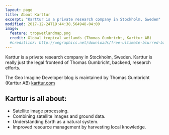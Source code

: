 ```yaml
---
layout: page
title: About Karttur
excerpt: "Karttur is a private research company in Stockholm, Sweden"
modified: 2017-12-24T19:44:38.564948-04:00
image:
  feature: tropwetlandmap.png
  credit: Global tropical wetlands (Thomas Gumbricht, Karttur AB)
  #creditlink: http://wegraphics.net/downloads/free-ultimate-blurred-background-pack/
---
```



Karttur is a private research company in Stockholm, Sweden. Karttur is really just the legal frontend of Thomas Gumbricht, backend, research efforts.

The Geo Imagine Developer blog is maintained by Thomas Gumbricht (Karttur AB) [karttur.com](https://karttur.com/)

## Karttur is all about:

* Satellite image processing.
* Combining satellite images and ground data.
* Understanding Earth as a natural system.
* Improved resource management by harvesting local knowledge.
